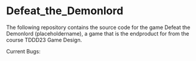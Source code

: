 # Defeat_the_Demonlord
The following repository contains the source code for the game Defeat the Demonlord (placeholdername), a game that is the endproduct for from the course TDDD23 Game Design.

Current Bugs:
